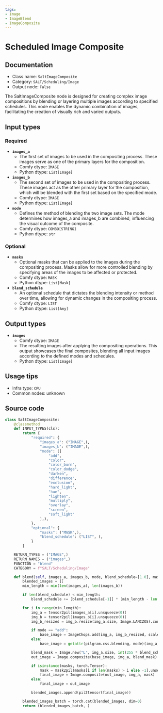 ```yaml
---
tags:
- Image
- ImageBlend
- ImageComposite
---
```


# Scheduled Image Composite
## Documentation
- Class name: `SaltImageComposite`
- Category: `SALT/Scheduling/Image`
- Output node: `False`

The SaltImageComposite node is designed for creating complex image compositions by blending or layering multiple images according to specified schedules. This node enables the dynamic combination of images, facilitating the creation of visually rich and varied outputs.
## Input types
### Required
- **`images_a`**
    - The first set of images to be used in the compositing process. These images serve as one of the primary layers for the composition.
    - Comfy dtype: `IMAGE`
    - Python dtype: `List[Image]`
- **`images_b`**
    - The second set of images to be used in the compositing process. These images act as the other primary layer for the composition, which will be blended with the first set based on the specified mode.
    - Comfy dtype: `IMAGE`
    - Python dtype: `List[Image]`
- **`mode`**
    - Defines the method of blending the two image sets. The mode determines how images_a and images_b are combined, influencing the visual outcome of the composite.
    - Comfy dtype: `COMBO[STRING]`
    - Python dtype: `str`
### Optional
- **`masks`**
    - Optional masks that can be applied to the images during the compositing process. Masks allow for more controlled blending by specifying areas of the images to be affected or protected.
    - Comfy dtype: `MASK`
    - Python dtype: `List[Mask]`
- **`blend_schedule`**
    - An optional schedule that dictates the blending intensity or method over time, allowing for dynamic changes in the compositing process.
    - Comfy dtype: `LIST`
    - Python dtype: `List[Any]`
## Output types
- **`images`**
    - Comfy dtype: `IMAGE`
    - The resulting images after applying the compositing operations. This output showcases the final composites, blending all input images according to the defined modes and schedules.
    - Python dtype: `List[Image]`
## Usage tips
- Infra type: `CPU`
- Common nodes: unknown


## Source code
```python
class SaltImageComposite:
    @classmethod
    def INPUT_TYPES(cls):
        return {
            "required": {
                "images_a": ("IMAGE",),
                "images_b": ("IMAGE",),
                "mode": ([
                    "add",
                    "color",
                    "color_burn",
                    "color_dodge",
                    "darken",
                    "difference",
                    "exclusion",
                    "hard_light",
                    "hue",
                    "lighten",
                    "multiply",
                    "overlay",
                    "screen",
                    "soft_light"
                ],),
            },
            "optional": {
                "masks": ("MASK",),
                "blend_schedule": ("LIST", ),
            }
        }

    RETURN_TYPES = ("IMAGE",)
    RETURN_NAMES = ("images",)
    FUNCTION = "blend"
    CATEGORY = f"SALT/Scheduling/Image"

    def blend(self, images_a, images_b, mode, blend_schedule=[1.0], masks=None):
        blended_images = []
        min_length = min(len(images_a), len(images_b))

        if len(blend_schedule) < min_length:
            blend_schedule += [blend_schedule[-1]] * (min_length - len(blend_schedule))

        for i in range(min_length):
            img_a = tensor2pil(images_a[i].unsqueeze(0))
            img_b = tensor2pil(images_b[i].unsqueeze(0))
            img_b_resized = img_b.resize(img_a.size, Image.LANCZOS).convert(img_a.mode)

            if mode == "add":
                base_image = ImageChops.add(img_a, img_b_resized, scale=2.0, offset=int(255 * (1 - blend_schedule[i])))
            else:
                base_image = getattr(pilgram.css.blending, mode)(img_a, img_b_resized)

            blend_mask = Image.new("L", img_a.size, int(255 * blend_schedule[i]))
            out_image = Image.composite(base_image, img_a, blend_mask)

            if isinstance(masks, torch.Tensor):
                mask = mask2pil(masks[i if len(masks) > i else -1].unsqueeze(0)).resize(img_a.size, Image.LANCZOS).convert("L")
                final_image = Image.composite(out_image, img_a, mask)
            else:
                final_image = out_image

            blended_images.append(pil2tensor(final_image))

        blended_images_batch = torch.cat(blended_images, dim=0)
        return (blended_images_batch, )

```
